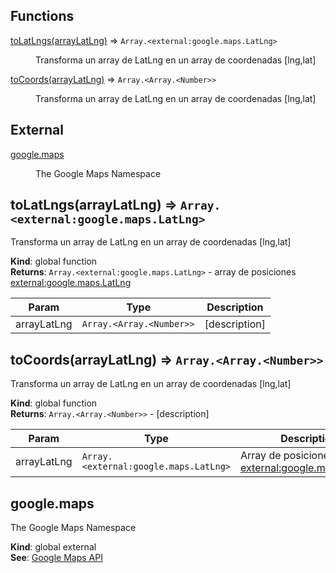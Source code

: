 ## Functions

<dl>
<dt><a href="#toLatLngs">toLatLngs(arrayLatLng)</a> ⇒ <code>Array.&lt;external:google.maps.LatLng&gt;</code></dt>
<dd><p>Transforma un array de LatLng en un array de coordenadas [lng,lat]</p>
</dd>
<dt><a href="#toCoords">toCoords(arrayLatLng)</a> ⇒ <code>Array.&lt;Array.&lt;Number&gt;&gt;</code></dt>
<dd><p>Transforma un array de LatLng en un array de coordenadas [lng,lat]</p>
</dd>
</dl>

## External

<dl>
<dt><a href="#external_google.maps">google.maps</a></dt>
<dd><p>The Google Maps Namespace</p>
</dd>
</dl>

<a name="toLatLngs"></a>

## toLatLngs(arrayLatLng) ⇒ <code>Array.&lt;external:google.maps.LatLng&gt;</code>
Transforma un array de LatLng en un array de coordenadas [lng,lat]

**Kind**: global function  
**Returns**: <code>Array.&lt;external:google.maps.LatLng&gt;</code> - array de posiciones [external:google.maps.LatLng](external:google.maps.LatLng)  

| Param | Type | Description |
| --- | --- | --- |
| arrayLatLng | <code>Array.&lt;Array.&lt;Number&gt;&gt;</code> | [description] |

<a name="toCoords"></a>

## toCoords(arrayLatLng) ⇒ <code>Array.&lt;Array.&lt;Number&gt;&gt;</code>
Transforma un array de LatLng en un array de coordenadas [lng,lat]

**Kind**: global function  
**Returns**: <code>Array.&lt;Array.&lt;Number&gt;&gt;</code> - [description]  

| Param | Type | Description |
| --- | --- | --- |
| arrayLatLng | <code>Array.&lt;external:google.maps.LatLng&gt;</code> | Array de posiciones [external:google.maps.LatLng](external:google.maps.LatLng) |

<a name="external_google.maps"></a>

## google.maps
The Google Maps Namespace

**Kind**: global external  
**See**: [Google Maps API](https://github.com/amenadiel/google-maps-documentation/blob/master/docs/)  
